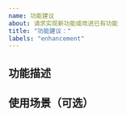 ```yaml
---
name: 功能建议
about: 请求实现新功能或改进已有功能
title: "功能建议："
labels: "enhancement"
---
```


<!--
⚠️ 反馈前请确保已阅读

1. 请确保你已经认真阅读了 README 文件，可能你的建议已经实现。
2. 请在 issues 页面搜索你的建议，很可能已经有人提了。
-->

## 功能描述

<!--请简洁清晰地描述你希望的功能。-->

## 使用场景（可选）

<!--请简述你希望的功能的使用场景，有无可供参考的类似 App 功能等。-->
